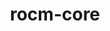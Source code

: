 ---
title: "rocm-core"
layout: cache
categories: [package, develop-2024-03-10]
meta: {"versions": ["6.0.2"], "compilers": ["gcc@=11.4.0"], "oss": ["ubuntu22.04"], "platforms": ["linux"], "targets": ["x86_64_v3"], "stacks": ["ml-linux-x86_64-rocm", "root"], "num_specs": 1, "num_specs_by_stack": {"root": 1, "ml-linux-x86_64-rocm": 1}}
spec_details: [{"hash": "hmwlrzbc2p7tn7y6evmfr7qofwzalvms", "compiler": "gcc@=11.4.0", "versions": ["6.0.2"], "os": "ubuntu22.04", "platform": "linux", "target": "x86_64_v3", "variants": ["build_system=cmake", "build_type=Release", "generator=make", "~ipo"], "stacks": ["root", "ml-linux-x86_64-rocm"], "size": "-", "tarball": "https://binaries.spack.io/releases/develop-2024-03-10/build_cache/linux-ubuntu22.04-x86_64_v3/gcc-11.4.0/rocm-core-6.0.2/linux-ubuntu22.04-x86_64_v3-gcc-11.4.0-rocm-core-6.0.2-hmwlrzbc2p7tn7y6evmfr7qofwzalvms.spack"}]
---